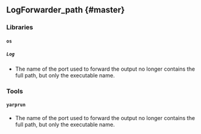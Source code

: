 LogForwarder_path {#master}
-----------------

### Libraries

#### `os`

##### `Log`

* The name of the port used to forward the output no longer contains the full
  path, but only the executable name.


### Tools

#### `yarprun`

* The name of the port used to forward the output no longer contains the full
  path, but only the executable name.
